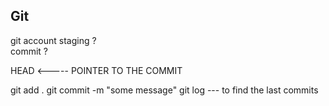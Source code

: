 ## Git 

git account 
staging ? \
commit ? 

HEAD <----- POINTER TO THE COMMIT 

git add .
git commit -m "some message"
git log  --- to find the last commits 

